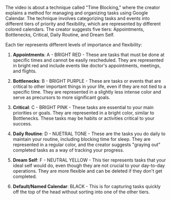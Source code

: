 The video is about a technique called "Time Blocking," where the creator explains a method for managing and organizing tasks using Google Calendar. The technique involves categorizing tasks and events into different tiers of priority and flexibility, which are represented by different colored calendars. The creator suggests five tiers: Appointments, Bottlenecks, Critical, Daily Routine, and Dream Self. 

Each tier represents different levels of importance and flexibility: 

1. **Appointments**: A - BRIGHT RED - These are tasks that must be done at specific times and cannot be easily rescheduled. They are represented in bright red and include events like doctor's appointments, meetings, and flights. 

2. **Bottlenecks**: B - BRIGHT PURPLE - These are tasks or events that are critical to other important things in your life, even if they are not tied to a specific time. They are represented in a slightly less intense color and serve as precursors to more significant goals. 

3. **Critical**: C - BRIGHT PINK - These tasks are essential to your main priorities or goals. They are represented in a bright color, similar to Bottlenecks. These tasks may be habits or activities critical to your success. 

4. **Daily Routine**: D - NUETRAL TONE - These are the tasks you do daily to maintain your routine, including blocking time for sleep. They are represented in a regular color, and the creator suggests "graying out" completed tasks as a way of tracking your progress. 

5. **Dream Self**: F - NEUTRAL YELLOW - This tier represents tasks that your ideal self would do, even though they are not crucial to your day-to-day operations. They are more flexible and can be deleted if they don't get completed. 

6. **Default/Named Calendar**: BLACK - This is for capturing tasks quickly off the top of the head without sorting into one of the other tiers.
